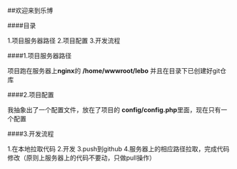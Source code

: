 ##欢迎来到乐博

####目录

1.项目服务器路径
2.项目配置
3.开发流程

####1.项目服务器路径

项目跑在服务器上**nginx**的 **/home/wwwroot/lebo**
并且在目录下已创建好git仓库

####2.项目配置

我抽象出了一个配置文件，放在了项目的 **config/config.php**里面，现在只有一个配置

####3.开发流程

1.在本地拉取代码
2.开发
3.push到github
4.服务器上的相应路径拉取，完成代码修改（原则上服务器上的代码不要动，只做pull操作）

